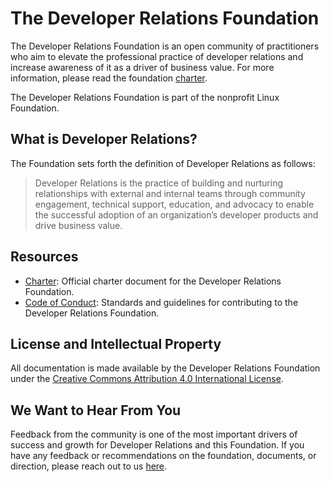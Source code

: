 # The Developer Relations Foundation

The Developer Relations Foundation is an open community of practitioners who aim to elevate the professional practice of developer relations and increase awareness of it as a driver of business value. For more information, please read the foundation [charter](https://github.com/DevRel-Foundation/governance/blob/main/Technical_Charter_v1.0.pdf).

The Developer Relations Foundation is part of the nonprofit Linux Foundation.

## What is Developer Relations?

The Foundation sets forth the definition of Developer Relations as follows:

> Developer Relations is the practice of building and nurturing relationships with external and internal teams through community engagement, technical support, education, and advocacy to enable the successful adoption of an organization’s developer products and drive business value.

## Resources

* [Charter](https://github.com/DevRel-Foundation/governance/blob/main/Technical_Charter_v1.0.pdf): Official charter document for the Developer Relations Foundation.
* [Code of Conduct](https://github.com/DevRel-Foundation/governance/blob/main/code_of_conduct.md): Standards and guidelines for contributing to the Developer Relations Foundation.

## License and Intellectual Property

All documentation is made available by the Developer Relations Foundation under the [Creative Commons Attribution 4.0 International License](http://creativecommons.org/licenses/by/4.0/).

## We Want to Hear From You

Feedback from the community is one of the most important drivers of success and growth for Developer Relations and this Foundation. If you
have any feedback or recommendations on the foundation, documents, or direction, please reach out to us [here](https://bit.ly/3RwwhQ1?r=qr).